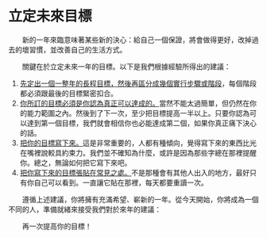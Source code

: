 # 立定未來目標

&emsp;&emsp;新的一年來臨意味著某些新的決心：給自己一個保證，將會做得更好，改掉過去的壞習慣，並改善自己的生活方式。

&emsp;&emsp;關鍵在於立定未來一年的目標。以下是我們根據經驗所得出的建議：

1. <u>先定出一個一整年的長程目標，然後再區分成幾個實行步驟或階段</u>，每個階段都必須跟最後的目標緊密扣合。
2. <u>你所訂的目標必須是你認為真正可以達成的。</u>當然不能太過簡單，但仍然在你的能力範圍之內。然後到了下一次，至少把目標提高一半以上。只要你認為可以達到第一個目標，我們就會相信你也必能達成第二個，如果你真正痛下決心的話。
3. <u>把你的目標寫下來。</u>這是非常重要的，人都有種傾向，覺得寫下來的東西比光在嘴裡說較具約束力。我們並不確知為什麼，或許是因為那些字總在那裡提醒你。總之，無論如何把它寫下來吧。
4. <u>把你寫下來的目標張貼在常見之處。</u>不是那種會有其他人出入的地方，最好只有你自己可以看到。一直讓它貼在那裡，每天都要重讀一次。

&emsp;&emsp;遵循上述建議，你將擁有充滿希望、嶄新的一年。從今天開始，你將成為一個不同的人，準備就緒來接受我們對於來年的建議：

&emsp;&emsp;再一次提高你的目標！
